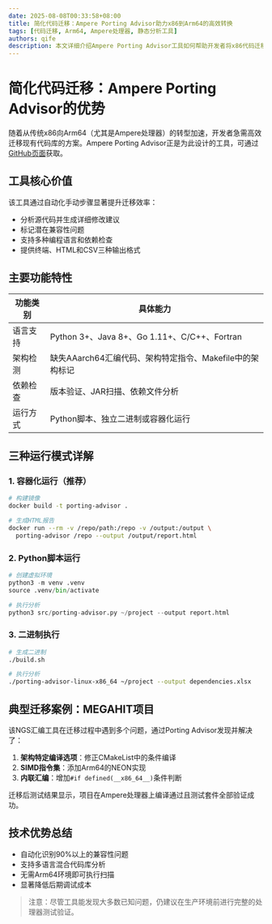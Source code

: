 ```yaml
---
date: 2025-08-08T00:33:58+08:00
title: 简化代码迁移：Ampere Porting Advisor助力x86到Arm64的高效转换
tags: [代码迁移, Arm64, Ampere处理器, 静态分析工具]
authors: qife
description: 本文详细介绍Ampere Porting Advisor工具如何帮助开发者将x86代码迁移至Arm64架构，包括其语言支持、依赖检查等核心功能，以及通过容器、Python脚本或二进制文件运行的三种使用方式。
---
```


# 简化代码迁移：Ampere Porting Advisor的优势

随着从传统x86向Arm64（尤其是Ampere处理器）的转型加速，开发者急需高效迁移现有代码库的方案。Ampere Porting Advisor正是为此设计的工具，可通过[GitHub页面](https://github.com/AmpereComputing/ampere-porting-advisor)获取。

## 工具核心价值
该工具通过自动化手动步骤显著提升迁移效率：
- 分析源代码并生成详细修改建议
- 标记潜在兼容性问题
- 支持多种编程语言和依赖检查
- 提供终端、HTML和CSV三种输出格式

## 主要功能特性
| 功能类别       | 具体能力                                                                 |
|----------------|--------------------------------------------------------------------------|
| 语言支持       | Python 3+、Java 8+、Go 1.11+、C/C++、Fortran                            |
| 架构检测       | 缺失AAarch64汇编代码、架构特定指令、Makefile中的架构标记                 |
| 依赖检查       | 版本验证、JAR扫描、依赖文件分析                                         |
| 运行方式       | Python脚本、独立二进制或容器化运行                                       |

## 三种运行模式详解

### 1. 容器化运行（推荐）
```bash
# 构建镜像
docker build -t porting-advisor .

# 生成HTML报告
docker run --rm -v /repo/path:/repo -v /output:/output \
  porting-advisor /repo --output /output/report.html
```

### 2. Python脚本运行
```python
# 创建虚拟环境
python3 -m venv .venv
source .venv/bin/activate

# 执行分析
python3 src/porting-advisor.py ~/project --output report.html
```

### 3. 二进制执行
```bash
# 生成二进制
./build.sh

# 执行分析
./porting-advisor-linux-x86_64 ~/project --output dependencies.xlsx
```

## 典型迁移案例：MEGAHIT项目
该NGS汇编工具在迁移过程中遇到多个问题，通过Porting Advisor发现并解决了：
1. **架构特定编译选项**：修正CMakeList中的条件编译
2. **SIMD指令集**：添加Arm64的NEON实现
3. **内联汇编**：增加`#if defined(__x86_64__)`条件判断

迁移后测试结果显示，项目在Ampere处理器上编译通过且测试套件全部验证成功。

## 技术优势总结
- 自动化识别90%以上的兼容性问题
- 支持多语言混合代码库分析
- 无需Arm64环境即可执行扫描
- 显著降低后期调试成本

> 注意：尽管工具能发现大多数已知问题，仍建议在生产环境前进行完整的处理器测试验证。

